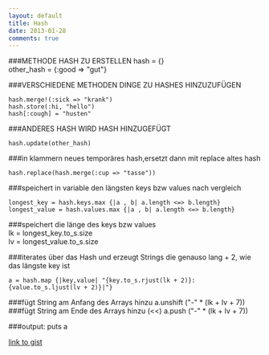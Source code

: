 ```yaml
---
layout: default
title: Hash
date: 2013-01-28
comments: true
---
```



##\#METHODE HASH ZU ERSTELLEN 
    hash = {}  
    other_hash = {:good => "gut"}

  

##\#VERSCHIEDENE METHODEN DINGE ZU HASHES HINZUZUFÜGEN

    hash.merge!(:sick => "krank")  
    hash.store(:hi, "hello")  
    hash[:cough] = "husten"


##\#ANDERES HASH WIRD HASH HINZUGEFÜGT

    hash.update(other_hash)

##\#in klammern neues temporäres hash,ersetzt dann mit replace altes hash

    hash.replace(hash.merge(:cup => "tasse"))


##\#speichert in variable den längsten keys bzw values nach vergleich

    longest_key = hash.keys.max {|a , b| a.length <=> b.length}  
    longest_value = hash.values.max {|a , b| a.length <=> b.length}


##\#speichert die länge des keys bzw values  
    lk = longest_key.to_s.size  
    lv = longest_value.to_s.size


##\#iterates über das Hash und erzeugt Strings die genauso lang + 2, wie das längste key ist

    a = hash.map {|key,value| "{key.to_s.rjust(lk + 2)}: {value.to_s.ljust(lv + 2)}|"}

##\#fügt String am Anfang des Arrays hinzu
    a.unshift ("-" * (lk + lv + 7))
##\#fügt String am Ende des Arrays hinzu (<<)
    a.push ("-" * (lk + lv + 7))

##\#output:
    puts a

[link to gist](https://gist.github.com/svenfuchs/9d274a1e6f3feb14f39a)
